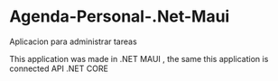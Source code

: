 # Agenda-Personal-.Net-Maui
Aplicacion para administrar tareas

This application was made in .NET MAUI , the same this application is connected  API .NET CORE

